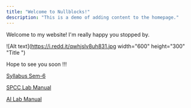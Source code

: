 ```yaml
---
title: "Welcome to Nullblocks!"
description: "This is a demo of adding content to the homepage."
---
```

Welcome to my website! I'm really happy you stopped by.

![Alt text](https://i.redd.it/qwhjslv8uh831.jpg width="600" height="300" "Title ")


Hope to see you soon !!!

[Syllabus Sem-6](https://0x0.st/odVs.pdf) 

[SPCC Lab Manual](https://0x0.st/ohR9.docx)

[AI Lab Manual](https://0x0.st/ohRf.docx.pdf)
